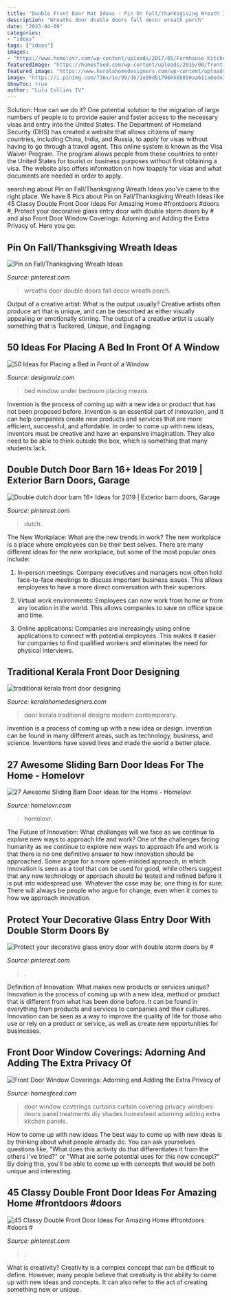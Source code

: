 ```yaml
---
title: "Double Front Door Mat Ideas - Pin On Fall/thanksgiving Wreath Ideas"
description: "Wreaths door double doors fall decor wreath porch"
date: "2023-04-09"
categories:
- "ideas"
tags: ["ideas"]
images:
- "https://www.homelovr.com/wp-content/uploads/2017/05/Farmhouse-Kitchen-Pantry-Door.jpg"
featuredImage: "https://homesfeed.com/wp-content/uploads/2015/08/front-door-window-curtains-and-front-door-window-coverings-plus-front-door-window-treatments-with-nice-shades.jpg"
featured_image: "https://www.keralahomedesigners.com/wp-content/uploads/2015/01/kerala-front-door-design.jpg"
image: "https://i.pinimg.com/736x/1e/99/db/1e99db1796656b850aa611a0ede33988.jpg"
ShowToc: true
author: "Lulu Collins IV"
---
```



Solution: How can we do it?
One potential solution to the migration of large numbers of people is to provide easier and faster access to the necessary visas and entry into the United States. The Department of Homeland Security (DHS) has created a website that allows citizens of many countries, including China, India, and Russia, to apply for visas without having to go through a travel agent. This online system is known as the Visa Waiver Program. The program allows people from these countries to enter the United States for tourist or business purposes without first obtaining a visa. The website also offers information on how toapply for visas and what documents are needed in order to apply.

	

		
searching about Pin on Fall/Thanksgiving Wreath Ideas you've came to the right place. We have 8 Pics about Pin on Fall/Thanksgiving Wreath Ideas like 45 Classy Double Front Door Ideas For Amazing Home #frontdoors #doors #, Protect your decorative glass entry door with double storm doors by # and also Front Door Window Coverings: Adorning and Adding the Extra Privacy of. Here you go:
		
    
## Pin On Fall/Thanksgiving Wreath Ideas

<img loading=lazy src="https://i.pinimg.com/736x/b3/23/ac/b323ac4b2a17ee1b5db79ba12ae5aa3e--door-wreaths-fall-wreaths.jpg" onerror="this.onerror=null;this.src='https://tse4.mm.bing.net/th?id=OIP.lkOkxhZmBLDzumPZ4mrycgHaJ4&amp;pid=15.1';" alt="Pin on Fall/Thanksgiving Wreath Ideas">

_Source: pinterest.com_

>wreaths door double doors fall decor wreath porch. 

	

Output of a creative artist: What is the output usually?
Creative artists often produce art that is unique, and can be described as either visually appealing or emotionally stirring. The output of a creative artist is usually something that is Tuckered, Unique, and Engaging.

    
## 50 Ideas For Placing A Bed In Front Of A Window

<img loading=lazy src="http://cdn.designrulz.com/wp-content/uploads/2017/07/beautiful-bedroom.jpg" onerror="this.onerror=null;this.src='https://tse2.mm.bing.net/th?id=OIP.5lB5_VFZgwICZiLAxhtHsAHaLH&amp;pid=15.1';" alt="50 Ideas for Placing a Bed in Front of a Window">

_Source: designrulz.com_

>bed window under bedroom placing means. 

	

Invention is the process of coming up with a new idea or product that has not been proposed before. Invention is an essential part of innovation, and it can help companies create new products and services that are more efficient, successful, and affordable. In order to come up with new ideas, inventors must be creative and have an expansive imagination. They also need to be able to think outside the box, which is something that many students lack.

    
## Double Dutch Door Barn 16+ Ideas For 2019 | Exterior Barn Doors, Garage

<img loading=lazy src="https://i.pinimg.com/736x/ee/a4/7e/eea47e21faf97b3ca9878722c5a26bbf.jpg" onerror="this.onerror=null;this.src='https://tse3.mm.bing.net/th?id=OIP.0J3HW55neygreNpQCVVGvgAAAA&amp;pid=15.1';" alt="Double dutch door barn 16+ Ideas for 2019 | Exterior barn doors, Garage">

_Source: pinterest.com_

>dutch. 

	

The New Workplace: What are the new trends in work?
The new workplace is a place where employees can be their best selves. There are many different ideas for the new workplace, but some of the most popular ones include:
1. In-person meetings: Company executives and managers now often hold face-to-face meetings to discuss important business issues. This allows employees to have a more direct conversation with their superiors.

2. Virtual work environments: Employees can now work from home or from any location in the world. This allows companies to save on office space and time.

3. Online applications: Companies are increasingly using online applications to connect with potential employees. This makes it easier for companies to find qualified workers and eliminates the need for physical interviews.

    
## Traditional Kerala Front Door Designing

<img loading=lazy src="https://www.keralahomedesigners.com/wp-content/uploads/2015/01/kerala-front-door-design.jpg" onerror="this.onerror=null;this.src='https://tse4.mm.bing.net/th?id=OIP.o8XqYIlTH-P4InE3-Df-swHaLH&amp;pid=15.1';" alt="traditional kerala front door designing">

_Source: keralahomedesigners.com_

>door kerala traditional designs modern contemporary. 

	

Invention is a process of coming up with a new idea or design. invention can be found in many different areas, such as technology, business, and science. Inventions have saved lives and made the world a better place.

    
## 27 Awesome Sliding Barn Door Ideas For The Home - Homelovr

<img loading=lazy src="https://www.homelovr.com/wp-content/uploads/2017/05/Farmhouse-Kitchen-Pantry-Door.jpg" onerror="this.onerror=null;this.src='https://tse2.mm.bing.net/th?id=OIP.kday6EQ3Ik-YlvGJIMBSTgHaLx&amp;pid=15.1';" alt="27 Awesome Sliding Barn Door Ideas for the Home - Homelovr">

_Source: homelovr.com_

>homelovr. 

	

The Future of Innovation: What challenges will we face as we continue to explore new ways to approach life and work?
One of the challenges facing humanity as we continue to explore new ways to approach life and work is that there is no one definitive answer to how innovation should be approached. Some argue for a more open-minded approach, in which innovation is seen as a tool that can be used for good, while others suggest that any new technology or approach should be tested and refined before it is put into widespread use. Whatever the case may be, one thing is for sure: There will always be people who argue for change, even when it comes to how we approach innovation.

    
## Protect Your Decorative Glass Entry Door With Double Storm Doors By #

<img loading=lazy src="https://i.pinimg.com/736x/1e/99/db/1e99db1796656b850aa611a0ede33988.jpg" onerror="this.onerror=null;this.src='https://tse1.mm.bing.net/th?id=OIP.zbYxxfo5mmjPASItVtAdNAHaJQ&amp;pid=15.1';" alt="Protect your decorative glass entry door with double storm doors by #">

_Source: pinterest.com_

>. 

	

Definition of Innovation: What makes new products or services unique?
Innovation is the process of coming up with a new idea, method or product that is different from what has been done before. It can be found in everything from products and services to companies and their cultures. Innovation can be seen as a way to improve the quality of life for those who use or rely on a product or service, as well as create new opportunities for businesses.

    
## Front Door Window Coverings: Adorning And Adding The Extra Privacy Of

<img loading=lazy src="https://homesfeed.com/wp-content/uploads/2015/08/front-door-window-curtains-and-front-door-window-coverings-plus-front-door-window-treatments-with-nice-shades.jpg" onerror="this.onerror=null;this.src='https://tse1.mm.bing.net/th?id=OIP.w9kOIvCxVH6iREQ7_jhcYgHaJ3&amp;pid=15.1';" alt="Front Door Window Coverings: Adorning and Adding the Extra Privacy of">

_Source: homesfeed.com_

>door window coverings curtains curtain covering privacy windows doors panel treatments diy shades homesfeed adorning adding extra kitchen panels. 

	

How to come up with new ideas
The best way to come up with new ideas is by thinking about what people already do. You can ask yourselves questions like, "What does this activity do that differentiates it from the others I've tried?" or "What are some potential uses for this new concept?" By doing this, you'll be able to come up with concepts that would be both unique and interesting.

    
## 45 Classy Double Front Door Ideas For Amazing Home #frontdoors #doors #

<img loading=lazy src="https://i.pinimg.com/736x/08/95/c8/0895c8b46f7dbfae3e55cf2c04ed3d02.jpg" onerror="this.onerror=null;this.src='https://tse1.mm.bing.net/th?id=OIP.sOsdywVd5HQIHHRIthujWAHaLH&amp;pid=15.1';" alt="45 Classy Double Front Door Ideas For Amazing Home #frontdoors #doors #">

_Source: pinterest.com_

>. 

	

What is creativity?
Creativity is a complex concept that can be difficult to define. However, many people believe that creativity is the ability to come up with new ideas and concepts. It can also refer to the act of creating something new or unique.


